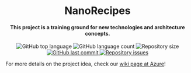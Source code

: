 <h1 align="center">
    NanoRecipes
</h1>

<h4 align="center">
  This project is a training ground for new technologies and architecture concepts.
</h4>
<p align="center">
  <img alt="GitHub top language" src="https://img.shields.io/github/languages/top/NaluFigueira/NanoRecipes.svg">

  <img alt="GitHub language count" src="https://img.shields.io/github/languages/count/NaluFigueira/NanoRecipes.svg">

  <img alt="Repository size" src="https://img.shields.io/github/repo-size/NaluFigueira/NanoRecipes.svg">
  <a href="https://github.com/NaluFigueira/NanoRecipes/commits/master">
    <img alt="GitHub last commit" src="https://img.shields.io/github/last-commit/NaluFigueira/NanoRecipes.svg">
  </a>

  <a href="https://github.com/NaluFigueira/NanoRecipes/issues">
    <img alt="Repository issues" src="https://img.shields.io/github/issues/NaluFigueira/NanoRecipes.svg">
  </a>
</p>

For more details on the project idea, check our [wiki page at Azure](https://dev.azure.com/anachfigueira/NanoRecipes/_wiki/wikis/NanoRecipes.wiki/1/Nano-Recipes)!
